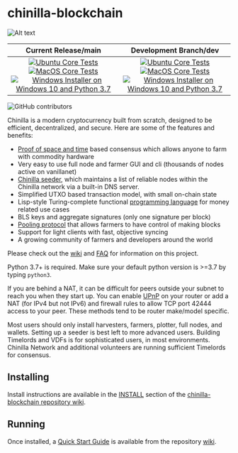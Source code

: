 # chinilla-blockchain

![Alt text](https://www.chinilla.com/img/chinilla_logo.svg)

| Current Release/main | Development Branch/dev |
|         :---:          |          :---:         |
| [![Ubuntu Core Tests](https://github.com/Chinilla/chinilla-blockchain/actions/workflows/build-test-ubuntu-core.yml/badge.svg)](https://github.com/Chinilla/chinilla-blockchain/actions/workflows/build-test-ubuntu-core.yml) [![MacOS Core Tests](https://github.com/Chinilla/chinilla-blockchain/actions/workflows/build-test-macos-core.yml/badge.svg)](https://github.com/Chinilla/chinilla-blockchain/actions/workflows/build-test-macos-core.yml) [![Windows Installer on Windows 10 and Python 3.7](https://github.com/Chinilla/chinilla-blockchain/actions/workflows/build-windows-installer.yml/badge.svg)](https://github.com/Chinilla/chinilla-blockchain/actions/workflows/build-windows-installer.yml)  |  [![Ubuntu Core Tests](https://github.com/Chinilla/chinilla-blockchain/actions/workflows/build-test-ubuntu-core.yml/badge.svg?branch=dev)](https://github.com/Chinilla/chinilla-blockchain/actions/workflows/build-test-ubuntu-core.yml) [![MacOS Core Tests](https://github.com/Chinilla/chinilla-blockchain/actions/workflows/build-test-macos-core.yml/badge.svg?branch=dev)](https://github.com/Chinilla/chinilla-blockchain/actions/workflows/build-test-macos-core.yml) [![Windows Installer on Windows 10 and Python 3.7](https://github.com/Chinilla/chinilla-blockchain/actions/workflows/build-windows-installer.yml/badge.svg?branch=dev)](https://github.com/Chinilla/chinilla-blockchain/actions/workflows/build-windows-installer.yml) |

![GitHub contributors](https://img.shields.io/github/contributors/Chinilla/chinilla-blockchain?logo=GitHub)

Chinilla is a modern cryptocurrency built from scratch, designed to be efficient, decentralized, and secure. Here are some of the features and benefits:
* [Proof of space and time](https://docs.google.com/document/d/1tmRIb7lgi4QfKkNaxuKOBHRmwbVlGL4f7EsBDr_5xZE/edit) based consensus which allows anyone to farm with commodity hardware
* Very easy to use full node and farmer GUI and cli (thousands of nodes active on vanillanet)
* [Chinilla seeder](https://github.com/Chinilla/chinilla-blockchain/wiki/Chinilla-Seeder-User-Guide), which maintains a list of reliable nodes within the Chinilla network via a built-in DNS server.
* Simplified UTXO based transaction model, with small on-chain state
* Lisp-style Turing-complete functional [programming language](https://chinillalisp.com/) for money related use cases
* BLS keys and aggregate signatures (only one signature per block)
* [Pooling protocol](https://github.com/Chinilla/chinilla-blockchain/wiki/Pooling-User-Guide) that allows farmers to have control of making blocks
* Support for light clients with fast, objective syncing
* A growing community of farmers and developers around the world

Please check out the [wiki](https://github.com/Chinilla/chinilla-blockchain/wiki)
and [FAQ](https://github.com/Chinilla/chinilla-blockchain/wiki/FAQ) for
information on this project.

Python 3.7+ is required. Make sure your default python version is >=3.7
by typing `python3`.

If you are behind a NAT, it can be difficult for peers outside your subnet to
reach you when they start up. You can enable
[UPnP](https://www.homenethowto.com/ports-and-nat/upnp-automatic-port-forward/)
on your router or add a NAT (for IPv4 but not IPv6) and firewall rules to allow
TCP port 42444 access to your peer.
These methods tend to be router make/model specific.

Most users should only install harvesters, farmers, plotter, full nodes, and wallets.
Setting up a seeder is best left to more advanced users.
Building Timelords and VDFs is for sophisticated users, in most environments.
Chinilla Network and additional volunteers are running sufficient Timelords
for consensus.

## Installing

Install instructions are available in the
[INSTALL](https://github.com/Chinilla/chinilla-blockchain/wiki/INSTALL)
section of the
[chinilla-blockchain repository wiki](https://github.com/Chinilla/chinilla-blockchain/wiki).

## Running

Once installed, a
[Quick Start Guide](https://github.com/Chinilla/chinilla-blockchain/wiki/Quick-Start-Guide)
is available from the repository
[wiki](https://github.com/Chinilla/chinilla-blockchain/wiki).
